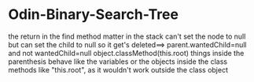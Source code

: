 # Odin-Binary-Search-Tree


the return in the find method matter in the stack 
can't set the node to null but can set the child to null so it get's deleted==> parent.wantedChild=null and not wantedChild=null
object.classMethod(this.root) things inside the parenthesis behave like the variables or the objects inside the class methods like "this.root", as it wouldn't work outside the class object